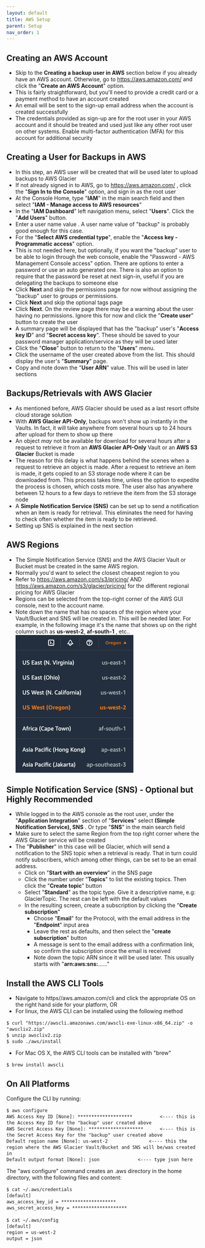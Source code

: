 ```yaml
---
layout: default
title: AWS Setup
parent: Setup
nav_order: 1
---
```


## Creating an AWS Account
- Skip to the **Creating a backup user in AWS** section below if you already have an AWS account. Otherwise, go to https://aws.amazon.com/ and click the "**Create an AWS Account**" option.
- This is fairly straightforward, but you'll need to provide a credit card or a payment method to have an account created
- An email will be sent to the sign-up email address when the account is created successfully
- The credentials provided as sign-up are for the root user in your AWS account and it should be treated and used just like any other root user on other systems. Enable multi-factor authentication (MFA) for this account for additional security


## Creating a User for Backups in AWS
- In this step, an AWS user will be created that will be used later to upload backups to AWS Glacier
- If not already signed in to AWS, go to https://aws.amazon.com/ , click the "**Sign In to the Console**" option, and sign in as the root user
- At the Console Home, type "**IAM**" in the main search field and then select "**IAM - Manage access to AWS resources**"
- In the "**IAM Dashboard**" left navigation menu, select "**Users**". Click the "**Add Users**" button.
- Enter a user name value . A user name value of "backup" is probably good enough for this case.
- For the "**Select AWS credential type**", enable the "**Access key - Programmatic access**" option.
- This is not needed here, but optionally, if you want the "backup" user to be able to login through the web console, enable the "Password - AWS Management Console access" option. There are options to enter a password or use an auto generated one. There is also an option to require that the password be reset at next sign-in, useful if you are delegating the backups to someone else
- Click **Next** and skip the permissions page for now without assigning the "backup" user to groups or permissions.
- Click **Next** and skip the optional tags page
- Click **Next**. On the review page there may be a warning about the user having no permissions. Ignore this for now and click the "**Create user**" button to create the user
- A summary page will be displayed that has the "backup" user's "**Access key ID**" and "**Secret access key**". These should be saved to your password manager application/service as they will be used later
- Click the "**Close**" button to return to the "**Users**" menu.
- Click the username of the user created above from the list. This should display the user's "**Summary**" page.
- Copy and note down the "**User ARN**" value. This will be used in later sections

## Backups/Retrievals with AWS Glacier
- As mentioned before, AWS Glacier should be used as a last resort offsite cloud storage solution
- With **AWS Glacier API-Only**, backups won't show up instantly in the Vaults. In fact, it will take anywhere from several hours up to 24 hours after upload for them to show up there
- An object *may* not be available for download for several hours after a request to retrieve it from an **AWS Glacier API-Only** Vault or an **AWS S3 Glacier** Bucket is made
- The reason for this delay is what happens behind the scenes when a request to retrieve an object is made. After a request to retrieve an item is made, it gets copied to an S3 storage node where it can be downloaded from. This process takes time, unless the option to expedite the process is chosen, which costs more. The user also has anywhere between 12 hours to a few days to retrieve the item from the S3 storage node
- A **Simple Notification Service (SNS)** can be set up to send a notification when an item is ready for retrieval. This eliminates the need for having to check often whether the item is ready to be retrieved.
- Setting up SNS is explained in the next section

## AWS Regions
- The Simple Notification Service (SNS) and the AWS Glacier Vault or Bucket must be created in the same AWS region.
- Normally you'd want to select the closest cheapest region to you
- Refer to https://aws.amazon.com/s3/pricing/ AND  https://aws.amazon.com/s3/glacier/pricing/ for the different regional pricing for AWS Glacier
- Regions can be selected from the top-right corner of the AWS GUI console, next to the account name.
- Note down the name that has no spaces of the region where your Vault/Bucket and SNS will be created in. This will be needed later. For example, in the following image it's the name that shows up on the right column such as **us-west-2**, **af-south-1** , etc.. ![AWS Regions](../images/aws_regions.png)

## Simple Notification Service (SNS) - Optional but Highly Recommended
- While logged in to the AWS console as the root user, under the "**Application Integration**" section of "**Services**" select **(Simple Notification Service), SNS** . Or type "**SNS**" in the main search field
- Make sure to select the same Region from the top right corner where the AWS Glacier service will be created
- The "**Publisher**" in this case will be Glacier, which will send a notification to the SNS topic when a retrieval is ready. That in turn could notify subscribers, which among other things, can be set to be an email address.
	- Click on "**Start with an overview**" in the SNS page
	- Click the number under "**Topics**" to list the existing topics. Then click the "**Create topic**" button
	- Select "**Standard**" as the topic type. Give it a descriptive name, e.g: GlacierTopic. The rest can be left with the default values
	- In the resulting screen, create a subscription by clicking the "**Create subscription**"
		- Choose "**Email**" for the Protocol, with the email address in the "**Endpoint**" input area
		- Leave the rest as defaults, and then select the "**create subscription**" button
		- A message is sent to the email address with a confirmation link, so confirm the subscription once the email is received
		- Note down the topic ARN since it will be used later. This usually starts with "**arn:aws:sns:**......"


## Install the AWS CLI Tools
- Navigate to https//aws.amazon.com/cli and click the appropriate OS on the right hand side for your platform, OR
- For linux, the AWS CLI can be installed using the following method
```
$ curl "https://awscli.amazonaws.com/awscli-exe-linux-x86_64.zip" -o "awscliv2.zip"
$ unzip awscliv2.zip
$ sudo ./aws/install
```

- For Mac OS X, the AWS CLI tools can be installed with "brew"
```
$ brew install awscli
```



## On All Platforms 
Configure the CLI by running:   
```
$ aws configure
AWS Access Key ID [None]: ********************			<---- this is the Access Key ID for the "backup" user created above
AWS Secret Access Key [None]: ********************		<---- this is the Secret Access Key for the "backup" user created above
Default region name [None]: us-west-2				<---- this the region where the AWS Glacier Vault/Bucket and SNS will be/was created in
Default output format [None]: json				<---- type json here
```

The "aws configure" command creates an .aws directory in the home directory, with the following files and content:    

```
$ cat ~/.aws/credentials
[default]
aws_access_key_id = ********************
aws_secret_access_key = ********************

$ cat ~/.aws/config
[default]
region = us-west-2
output = json
```
